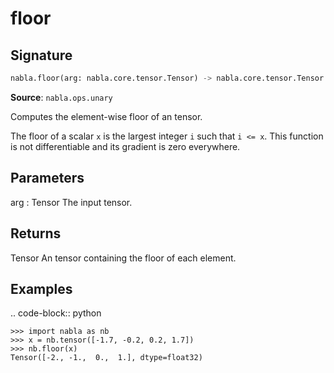 # floor

## Signature

```python
nabla.floor(arg: nabla.core.tensor.Tensor) -> nabla.core.tensor.Tensor
```

**Source**: `nabla.ops.unary`

Computes the element-wise floor of an tensor.

The floor of a scalar `x` is the largest integer `i` such that `i <= x`.
This function is not differentiable and its gradient is zero everywhere.

Parameters
----------
arg : Tensor
    The input tensor.

Returns
-------
Tensor
    An tensor containing the floor of each element.

Examples
--------

.. code-block:: python

    >>> import nabla as nb
    >>> x = nb.tensor([-1.7, -0.2, 0.2, 1.7])
    >>> nb.floor(x)
    Tensor([-2., -1.,  0.,  1.], dtype=float32)


